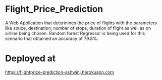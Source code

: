 # Flight_Price_Prediction
A Web Application that determines the price of flights with the parameters like souce, destination, number
of stops, duration of flight as well as on airline being chosen. Random forest Regressor is being used for
this scenario that obtained an accuracy of 79.8%. 
# Deployed at
https://flightprice-prediction-ashwinj.herokuapp.com
